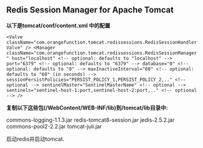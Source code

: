 <h2>
 Redis Session Manager for Apache Tomcat
</h2>

**以下是tomcat/conf/content.xml 中的配置**

`<Valve className="com.orangefunction.tomcat.redissessions.RedisSessionHandlerValve" />
<Manager className="com.orangefunction.tomcat.redissessions.RedisSessionManager"
         host="localhost" <!-- optional: defaults to "localhost" -->
         port="6379" <!-- optional: defaults to "6379" -->
         database="0" <!-- optional: defaults to "0" -->
         maxInactiveInterval="60" <!-- optional: defaults to "60" (in seconds) -->
         sessionPersistPolicies="PERSIST_POLICY_1,PERSIST_POLICY_2,.." <!-- optional -->
         sentinelMaster="SentinelMasterName" <!-- optional -->
         sentinels="sentinel-host-1:port,sentinel-host-2:port,.." <!-- optional --> />`

**复制以下这些包(/WebContent/WEB-INF/lib)到/tomcat/lib目录中:**

commons-logging-1.1.3.jar
redis-tomcat8-session.jar
jedis-2.5.2.jar
commons-pool2-2.2.jar
tomcat-juli.jar

启动redis并启动tomcat.
